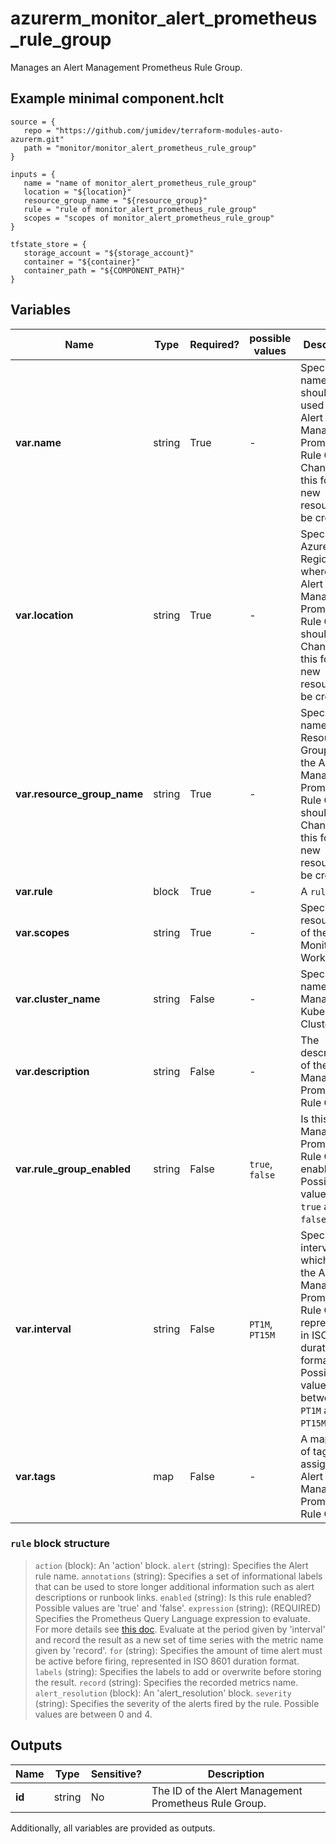# azurerm_monitor_alert_prometheus_rule_group

Manages an Alert Management Prometheus Rule Group.

## Example minimal component.hclt

```hcl
source = {
   repo = "https://github.com/jumidev/terraform-modules-auto-azurerm.git" 
   path = "monitor/monitor_alert_prometheus_rule_group" 
}

inputs = {
   name = "name of monitor_alert_prometheus_rule_group" 
   location = "${location}" 
   resource_group_name = "${resource_group}" 
   rule = "rule of monitor_alert_prometheus_rule_group" 
   scopes = "scopes of monitor_alert_prometheus_rule_group" 
}

tfstate_store = {
   storage_account = "${storage_account}" 
   container = "${container}" 
   container_path = "${COMPONENT_PATH}" 
}

```

## Variables

| Name | Type | Required? |  possible values |  Description |
| ---- | ---- | --------- |  ----------- | ----------- |
| **var.name** | string | True | -  |  Specifies the name which should be used for this Alert Management Prometheus Rule Group. Changing this forces a new resource to be created. | 
| **var.location** | string | True | -  |  Specifies the Azure Region where the Alert Management Prometheus Rule Group should exist. Changing this forces a new resource to be created. | 
| **var.resource_group_name** | string | True | -  |  Specifies the name of the Resource Group where the Alert Management Prometheus Rule Group should exist. Changing this forces a new resource to be created. | 
| **var.rule** | block | True | -  |  A `rule` block. | 
| **var.scopes** | string | True | -  |  Specifies the resource ID of the Azure Monitor Workspace. | 
| **var.cluster_name** | string | False | -  |  Specifies the name of the Managed Kubernetes Cluster. | 
| **var.description** | string | False | -  |  The description of the Alert Management Prometheus Rule Group. | 
| **var.rule_group_enabled** | string | False | `true`, `false`  |  Is this Alert Management Prometheus Rule Group enabled? Possible values are `true` and `false`. | 
| **var.interval** | string | False | `PT1M`, `PT15M`  |  Specifies the interval in which to run the Alert Management Prometheus Rule Group represented in ISO 8601 duration format. Possible values are between `PT1M` and `PT15M`. | 
| **var.tags** | map | False | -  |  A mapping of tags to assign to the Alert Management Prometheus Rule Group. | 

### `rule` block structure

>`action` (block): An 'action' block.
>`alert` (string): Specifies the Alert rule name.
>`annotations` (string): Specifies a set of informational labels that can be used to store longer additional information such as alert descriptions or runbook links.
>`enabled` (string): Is this rule enabled? Possible values are 'true' and 'false'.
>`expression` (string): (REQUIRED) Specifies the Prometheus Query Language expression to evaluate. For more details see [this doc](https://prometheus.io/docs/prometheus/latest/querying/basics). Evaluate at the period given by 'interval' and record the result as a new set of time series with the metric name given by 'record'.
>`for` (string): Specifies the amount of time alert must be active before firing, represented in ISO 8601 duration format.
>`labels` (string): Specifies the labels to add or overwrite before storing the result.
>`record` (string): Specifies the recorded metrics name.
>`alert_resolution` (block): An 'alert_resolution' block.
>`severity` (string): Specifies the severity of the alerts fired by the rule. Possible values are between 0 and 4.



## Outputs

| Name | Type | Sensitive? | Description |
| ---- | ---- | --------- | --------- |
| **id** | string | No  | The ID of the Alert Management Prometheus Rule Group. | 

Additionally, all variables are provided as outputs.
